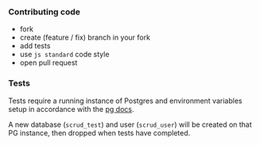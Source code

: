 ### Contributing code
- fork
- create (feature / fix) branch in your fork
- add tests
- use `js standard` code style
- open pull request

### Tests
Tests require a running instance of Postgres and environment variables setup in
accordance with the [pg docs](https://node-postgres.com/features/connecting#environment-variables).

A new database (`scrud_test`) and user (`scrud_user`) will be created on that
PG instance, then dropped when tests have completed.
